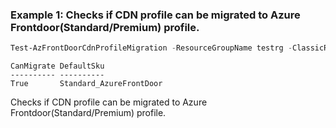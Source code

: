 ### Example 1: Checks if CDN profile can be migrated to Azure Frontdoor(Standard/Premium) profile.
```powershell
Test-AzFrontDoorCdnProfileMigration -ResourceGroupName testrg -ClassicResourceReferenceId /subscriptions/xxxxxxxxxxxxxxxxxxx//resourcegroups/testrg//providers/Microsoft.Network/Frontdoors/frontdoorName -SubscriptionId xxxxxxxxxxxxxxx 
```

```output
CanMigrate DefaultSku
---------- ----------
True       Standard_AzureFrontDoor
```

Checks if CDN profile can be migrated to Azure Frontdoor(Standard/Premium) profile.
